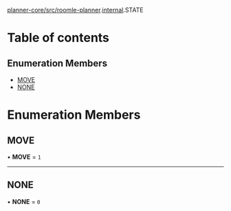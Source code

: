 [planner-core/src/roomle-planner](../modules/planner_core_src_roomle_planner.md).[internal](../modules/planner_core_src_roomle_planner._internal_.md).STATE

# Table of contents

## Enumeration Members

- [MOVE](planner_core_src_roomle_planner._internal_.STATE.md#move)
- [NONE](planner_core_src_roomle_planner._internal_.STATE.md#none)

# Enumeration Members

## MOVE

• **MOVE** = ``1``

___

## NONE

• **NONE** = ``0``
